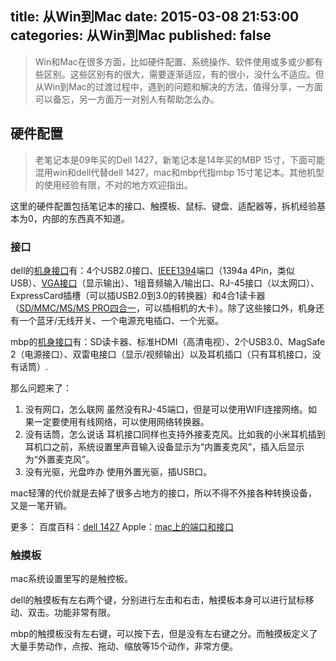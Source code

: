 title: 从Win到Mac
date: 2015-03-08 21:53:00
categories: 从Win到Mac
published: false
---

> Win和Mac在很多方面，比如硬件配置、系统操作、软件使用或多或少都有些区别。这些区别有的很大，需要逐渐适应，有的很小，没什么不适应。但从Win到Mac的过渡过程中，遇到的问题和解决的方法，值得分享，一方面可以备忘，另一方面万一对别人有帮助怎么办。

## 硬件配置

> 老笔记本是09年买的Dell 1427，新笔记本是14年买的MBP 15寸，下面可能混用win和dell代替dell 1427，mac和mbp代指mbp 15寸笔记本。其他机型的使用经验有限，不对的地方欢迎指出。

这里的硬件配置包括笔记本的接口、触摸板、鼠标、键盘、适配器等，拆机经验基本为0，内部的东西真不知道。
<!--more-->
### 接口

dell的[机身接口](http://www.pcpop.com/doc/0/415/415338.shtml)有：4个USB2.0接口、[IEEE1394](http://zh.wikipedia.org/wiki/IEEE_1394)端口（1394a 4Pin，类似USB）、[VGA接口](http://baike.baidu.com/subview/10346/15379210.htm)（显示输出）、1组音频输入/输出口、RJ-45接口（以太网口）、ExpressCard插槽（可以插USB2.0到3.0的转换器）和4合1读卡器（[SD/MMC/MS/MS PRO四合一](http://baike.baidu.com/view/491187.htm)，可以插相机的大卡）。除了这些接口外，机身还有一个蓝牙/无线开关、一个电源充电插口、一个光驱。

mbp的[机身接口](http://notebook.pconline.com.cn/news/industry/1206/2821965_all.html)有：SD读卡器、标准HDMI（高清电视）、2个USB3.0、MagSafe 2（电源接口）、双雷电接口（显示/视频输出）以及耳机插口（只有耳机接口，没有话筒）.

那么问题来了：

1. 没有网口，怎么联网
    虽然没有RJ-45端口，但是可以使用WIFI连接网络。如果一定要使用有线网络，可以使用网络转换器。
2. 没有话筒，怎么说话
    耳机接口同样也支持外接麦克风。比如我的小米耳机插到耳机口之前，系统设置里声音输入设备显示为“内置麦克风”，插入后显示为“外置麦克风”。
3. 没有光驱，光盘咋办
    使用外置光驱，插USB口。

mac轻薄的代价就是去掉了很多占地方的接口，所以不得不外接各种转换设备，又是一笔开销。

更多：
百度百科：[dell 1427](http://baike.baidu.com/view/9618871.htm?fromtitle=%E6%88%B4%E5%B0%94Inspiron1427&fromid=6680989&type=syn)
Apple：[mac上的端口和接口](https://support.apple.com/zh-cn/HT201736)

### 触摸板

mac系统设置里写的是触控板。

dell的触摸板有左右两个键，分别进行左击和右击，触摸板本身可以进行鼠标移动、双击。功能非常有限。

mbp的触摸板没有左右键，可以按下去，但是没有左右键之分。而触摸板定义了大量手势动作，点按、拖动、缩放等15个动作，非常方便。



